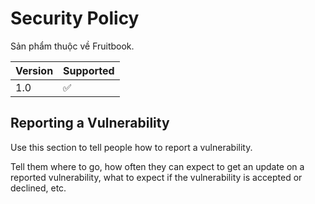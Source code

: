 # Security Policy

Sản phẩm thuộc về Fruitbook.

| Version | Supported          |
| ------- | ------------------ |
| 1.0   | :white_check_mark: |

## Reporting a Vulnerability

Use this section to tell people how to report a vulnerability.

Tell them where to go, how often they can expect to get an update on a
reported vulnerability, what to expect if the vulnerability is accepted or
declined, etc.
